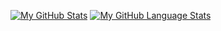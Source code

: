 [![My GitHub Stats](https://github-readme-stats.vercel.app/api/?username=Nirdeo&count_private=true&theme=tokyonight&showicons=true)]()
[![My GitHub Language Stats](https://github-readme-stats.vercel.app/api/top-langs/?username=Nirdeo&langs_count=5&theme=tokyonight)]()
